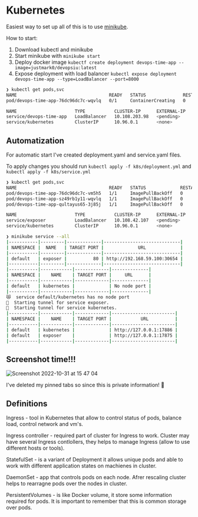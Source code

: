 # Kubernetes

Easiest way to set up all of this is to use [minikube](https://minikube.sigs.k8s.io/docs/start/).

How to start:
1. Download kubectl and minikube
2. Start minikube with `minikube start`
3. Deploy docker image `kubectf create deployment devops-time-app --image=justmark0/devopsiu:latest`
4. Expose deployment with load balancer `kubectl expose deployment devops-time-app --type=LoadBalancer --port=8000`

```bash 
❯ kubectl get pods,svc
NAME                                   READY   STATUS              RESTARTS   AGE
pod/devops-time-app-76dc96dc7c-wqvlq   0/1     ContainerCreating   0          30s

NAME                      TYPE           CLUSTER-IP      EXTERNAL-IP   PORT(S)          AGE
service/devops-time-app   LoadBalancer   10.108.203.98   <pending>     8000:31156/TCP   9s
service/kubernetes        ClusterIP      10.96.0.1       <none>        443/TCP          56s

```

## Automatization

For automatic start I've created deployment.yaml and service.yaml files. 

To apply changes you should run `kubectl apply -f k8s/deployment.yml` and `kubectl apply -f k8s/service.yml`


```bash
❯ kubectl get pods,svc
NAME                                   READY   STATUS             RESTARTS   AGE
pod/devops-time-app-76dc96dc7c-vm5h5   1/1     ImagePullBackOff   0          7m13s
pod/devops-time-app-sz49rb1y11-wqvlq   1/1     ImagePullBackOff   0          7m13s
pod/devops-time-app-qultayus65-3j85j   1/1     ImagePullBackOff   0          7m13s

NAME                      TYPE           CLUSTER-IP      EXTERNAL-IP   PORT(S)          AGE
service/exposer           LoadBalancer   10.108.42.107   <pending>     80:30654/TCP     4m37s
service/kubernetes        ClusterIP      10.96.0.1       <none>        443/TCP          7m39s
```

```bash
❯ minikube service --all
|-----------|---------|-------------|-----------------------------|
| NAMESPACE |  NAME   | TARGET PORT |             URL             |
|-----------|---------|-------------|-----------------------------|
| default   | exposer |          80 | http://192.168.59.100:30654 |
|-----------|---------|-------------|-----------------------------|
|-----------|------------|-------------|--------------|
| NAMESPACE |    NAME    | TARGET PORT |     URL      |
|-----------|------------|-------------|--------------|
| default   | kubernetes |             | No node port |
|-----------|------------|-------------|--------------|
😿  service default/kubernetes has no node port
🏃  Starting tunnel for service exposer.
🏃  Starting tunnel for service kubernetes.
|-----------|------------|-------------|------------------------|
| NAMESPACE |    NAME    | TARGET PORT |           URL          |
|-----------|------------|-------------|------------------------|
| default   | kubernetes |             | http://127.0.0.1:17886 |
| default   | exposer    |             | http://127.0.0.1:17875 |
|-----------|------------|-------------|------------------------|
```
## Screenshot time!!!

![Screenshot 2022-10-31 at 15 47 04](https://user-images.githubusercontent.com/54911879/199011490-ec4b1b2e-b02c-4b92-b5c6-d9cea424a08c.png)

I've deleted my pinned tabs so since this is private information! 💅

## Definitions

Ingress - tool in Kubernetes that allow to control status of pods, balance load, control network and vm's.

Ingress controller - required part of cluster for Ingress to work. Cluster may have several Ingress contlollers, they helps to manage Ingress (allow to use different hosts or tools).

StatefulSet - is a variant of Deployment it allows unique pods and able to work with different application states on machienes in cluster.

DaemonSet - app that controls pods on each node. Afrer rescaling cluster helps to rearragne pods over the nodes in cluster.

PersistentVolumes - is like Docker volume, it store some information required for pods. It is important to remember that this is common storage over pods.
